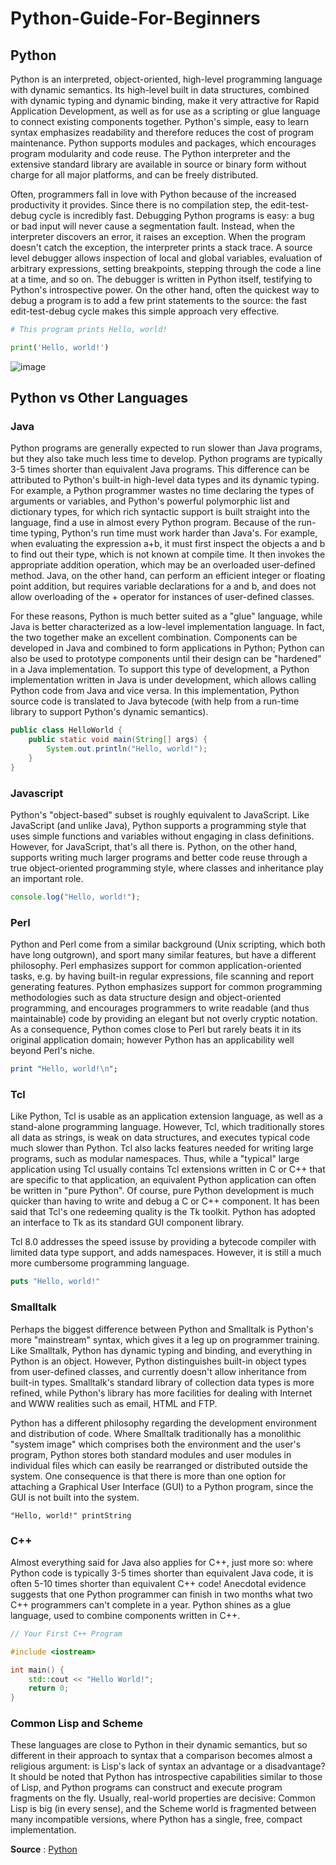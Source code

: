 # Python-Guide-For-Beginners

## Python
Python is an interpreted, object-oriented, high-level programming language with dynamic semantics. Its high-level built in data structures, combined with dynamic typing and dynamic binding, make it very attractive for Rapid Application Development, as well as for use as a scripting or glue language to connect existing components together. Python's simple, easy to learn syntax emphasizes readability and therefore reduces the cost of program maintenance. Python supports modules and packages, which encourages program modularity and code reuse. The Python interpreter and the extensive standard library are available in source or binary form without charge for all major platforms, and can be freely distributed.

Often, programmers fall in love with Python because of the increased productivity it provides. Since there is no compilation step, the edit-test-debug cycle is incredibly fast. Debugging Python programs is easy: a bug or bad input will never cause a segmentation fault. Instead, when the interpreter discovers an error, it raises an exception. When the program doesn't catch the exception, the interpreter prints a stack trace. A source level debugger allows inspection of local and global variables, evaluation of arbitrary expressions, setting breakpoints, stepping through the code a line at a time, and so on. The debugger is written in Python itself, testifying to Python's introspective power. On the other hand, often the quickest way to debug a program is to add a few print statements to the source: the fast edit-test-debug cycle makes this simple approach very effective.

```python
# This program prints Hello, world!

print('Hello, world!')
```

![image](https://user-images.githubusercontent.com/72195951/169296408-ecd163d3-c106-421b-898b-602c4cfe2129.png)


## Python vs Other Languages

### Java
Python programs are generally expected to run slower than Java programs, but they also take much less time to develop. Python programs are typically 3-5 times shorter than equivalent Java programs. This difference can be attributed to Python's built-in high-level data types and its dynamic typing. For example, a Python programmer wastes no time declaring the types of arguments or variables, and Python's powerful polymorphic list and dictionary types, for which rich syntactic support is built straight into the language, find a use in almost every Python program. Because of the run-time typing, Python's run time must work harder than Java's. For example, when evaluating the expression a+b, it must first inspect the objects a and b to find out their type, which is not known at compile time. It then invokes the appropriate addition operation, which may be an overloaded user-defined method. Java, on the other hand, can perform an efficient integer or floating point addition, but requires variable declarations for a and b, and does not allow overloading of the + operator for instances of user-defined classes.

For these reasons, Python is much better suited as a "glue" language, while Java is better characterized as a low-level implementation language. In fact, the two together make an excellent combination. Components can be developed in Java and combined to form applications in Python; Python can also be used to prototype components until their design can be "hardened" in a Java implementation. To support this type of development, a Python implementation written in Java is under development, which allows calling Python code from Java and vice versa. In this implementation, Python source code is translated to Java bytecode (with help from a run-time library to support Python's dynamic semantics).

```java
public class HelloWorld {
    public static void main(String[] args) {
        System.out.println("Hello, world!");
    }
}
```

### Javascript
Python's "object-based" subset is roughly equivalent to JavaScript. Like JavaScript (and unlike Java), Python supports a programming style that uses simple functions and variables without engaging in class definitions. However, for JavaScript, that's all there is. Python, on the other hand, supports writing much larger programs and better code reuse through a true object-oriented programming style, where classes and inheritance play an important role.

```javascript
console.log("Hello, world!");
```

### Perl
Python and Perl come from a similar background (Unix scripting, which both have long outgrown), and sport many similar features, but have a different philosophy. Perl emphasizes support for common application-oriented tasks, e.g. by having built-in regular expressions, file scanning and report generating features. Python emphasizes support for common programming methodologies such as data structure design and object-oriented programming, and encourages programmers to write readable (and thus maintainable) code by providing an elegant but not overly cryptic notation. As a consequence, Python comes close to Perl but rarely beats it in its original application domain; however Python has an applicability well beyond Perl's niche.
```perl
print "Hello, world!\n";
```

### Tcl
Like Python, Tcl is usable as an application extension language, as well as a stand-alone programming language. However, Tcl, which traditionally stores all data as strings, is weak on data structures, and executes typical code much slower than Python. Tcl also lacks features needed for writing large programs, such as modular namespaces. Thus, while a "typical" large application using Tcl usually contains Tcl extensions written in C or C++ that are specific to that application, an equivalent Python application can often be written in "pure Python". Of course, pure Python development is much quicker than having to write and debug a C or C++ component. It has been said that Tcl's one redeeming quality is the Tk toolkit. Python has adopted an interface to Tk as its standard GUI component library.

Tcl 8.0 addresses the speed issuse by providing a bytecode compiler with limited data type support, and adds namespaces. However, it is still a much more cumbersome programming language.

```tcl
puts "Hello, world!"
```

### Smalltalk
Perhaps the biggest difference between Python and Smalltalk is Python's more "mainstream" syntax, which gives it a leg up on programmer training. Like Smalltalk, Python has dynamic typing and binding, and everything in Python is an object. However, Python distinguishes built-in object types from user-defined classes, and currently doesn't allow inheritance from built-in types. Smalltalk's standard library of collection data types is more refined, while Python's library has more facilities for dealing with Internet and WWW realities such as email, HTML and FTP.

Python has a different philosophy regarding the development environment and distribution of code. Where Smalltalk traditionally has a monolithic "system image" which comprises both the environment and the user's program, Python stores both standard modules and user modules in individual files which can easily be rearranged or distributed outside the system. One consequence is that there is more than one option for attaching a Graphical User Interface (GUI) to a Python program, since the GUI is not built into the system.

```smalltalk
"Hello, world!" printString
```

### C++
Almost everything said for Java also applies for C++, just more so: where Python code is typically 3-5 times shorter than equivalent Java code, it is often 5-10 times shorter than equivalent C++ code! Anecdotal evidence suggests that one Python programmer can finish in two months what two C++ programmers can't complete in a year. Python shines as a glue language, used to combine components written in C++.

```c++
// Your First C++ Program

#include <iostream>

int main() {
    std::cout << "Hello World!";
    return 0;
}
```

### Common Lisp and Scheme
These languages are close to Python in their dynamic semantics, but so different in their approach to syntax that a comparison becomes almost a religious argument: is Lisp's lack of syntax an advantage or a disadvantage? It should be noted that Python has introspective capabilities similar to those of Lisp, and Python programs can construct and execute program fragments on the fly. Usually, real-world properties are decisive: Common Lisp is big (in every sense), and the Scheme world is fragmented between many incompatible versions, where Python has a single, free, compact implementation.

**Source** : [Python](https://www.python.org/doc/essays/blurb/)
